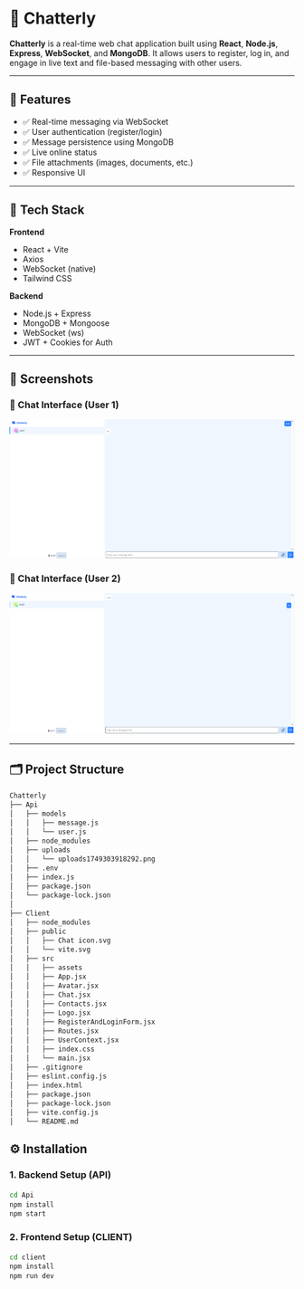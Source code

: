 # 💬 Chatterly

**Chatterly** is a real-time web chat application built using **React**, **Node.js**, **Express**, **WebSocket**, and **MongoDB**. It allows users to register, log in, and engage in live text and file-based messaging with other users.

---

## 🚀 Features

- ✅ Real-time messaging via WebSocket
- ✅ User authentication (register/login)
- ✅ Message persistence using MongoDB
- ✅ Live online status
- ✅ File attachments (images, documents, etc.)
- ✅ Responsive UI

---

## 🔧 Tech Stack

**Frontend**  
- React + Vite  
- Axios  
- WebSocket (native) 
- Tailwind CSS 

**Backend**  
- Node.js + Express  
- MongoDB + Mongoose  
- WebSocket (ws)  
- JWT + Cookies for Auth
---


## 📸 Screenshots

### 💬 Chat Interface (User 1)
![Chatterly - User 1](./public/Screenshot%202025-06-08%20232616.png)

### 💬 Chat Interface (User 2)
![Chatterly - User 2](./public/Screenshot%202025-06-08%20232628.png)

---

## 🗂️ Project Structure
```
Chatterly
├── Api
│   ├── models
│   │   ├── message.js
│   │   └── user.js
│   ├── node_modules
│   ├── uploads
│   │   └── uploads1749303918292.png
│   ├── .env
│   ├── index.js
│   ├── package.json
│   └── package-lock.json
│
├── Client
│   ├── node_modules
│   ├── public
│   │   ├── Chat icon.svg
│   │   └── vite.svg
│   ├── src
│   │   ├── assets
│   │   ├── App.jsx
│   │   ├── Avatar.jsx
│   │   ├── Chat.jsx
│   │   ├── Contacts.jsx
│   │   ├── Logo.jsx
│   │   ├── RegisterAndLoginForm.jsx
│   │   ├── Routes.jsx
│   │   ├── UserContext.jsx
│   │   ├── index.css
│   │   └── main.jsx
│   ├── .gitignore
│   ├── eslint.config.js
│   ├── index.html
│   ├── package.json
│   ├── package-lock.json
│   ├── vite.config.js
│   └── README.md

```
## ⚙️ Installation

### 1. Backend Setup (API)

```bash
cd Api
npm install
npm start
```
### 2. Frontend Setup (CLIENT)

```bash
cd client
npm install
npm run dev